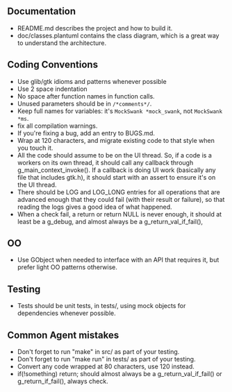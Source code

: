 
## Documentation

- README.md describes the project and how to build it.
- doc/classes.plantuml contains the class diagram, which is a great way to understand the architecture.

## Coding Conventions

- Use glib/gtk idioms and patterns whenever possible
- Use 2 space indentation
- No space after function names in function calls.
- Unused parameters should be in `/*comments*/`.
- Keep full names for variables: it's `MockSwank *mock_swank`, not `MockSwank *ms`.
- fix all compilation warnings.
- If you're fixing a bug, add an entry to BUGS.md.
- Wrap at 120 characters, and migrate existing code to that style when you touch it.
- All the code should assume to be on the UI thread. So, if a code is a workers on its own thread, it should call any
  callback through g_main_context_invoke(). If a callback is doing UI work (basically any file that includes gtk.h),
  it should start with an assert to ensure it's on the UI thread.
- There should be LOG and LOG_LONG entries for all operations that are advanced enough that they could fail (with
  their result or failure), so that reading the logs gives a good idea of what happened.
- When a check fail, a return or return NULL is never enough, it should at least be a g_debug, and almost always be a
  g_return_val_if_fail(), 

## OO

- Use GObject when needed to interface with an API that requires it, but prefer light OO patterns otherwise.

## Testing

- Tests should be unit tests, in tests/, using mock objects for dependencies whenever possible.

## Common Agent mistakes

- Don't forget to run "make" in src/ as part of your testing.
- Don't forget to run "make run" in tests/ as part of your testing.
- Convert any code wrapped at 80 characters, use 120 instead.
- if(!something) return; should almost always be a g_return_val_if_fail() or g_return_if_fail(), always check.
